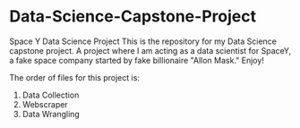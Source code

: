 # Data-Science-Capstone-Project
Space Y Data Science Project
This is the repository for my Data Science capstone project.  A project where I am acting as a data scientist for
SpaceY, a fake space company started by fake billionaire "Allon Mask."  Enjoy!

The order of files for this project is:
1. Data Collection
2. Webscraper
3. Data Wrangling
